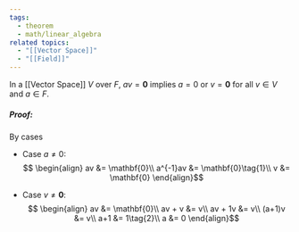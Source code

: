 ```yaml
---
tags:
  - theorem
  - math/linear_algebra
related topics:
  - "[[Vector Space]]"
  - "[[Field]]"
---
```

In a [[Vector Space]] $V$ over $F$, $av=\mathbf{0}$ implies $a=0$ or $v=\mathbf{0}$ for all $v\in V$ and $a\in F$.
##### Proof:
By cases
- Case $a\neq 0$:$$
	\begin{align}
		av &= \mathbf{0}\\
		a^{-1}av &= \mathbf{0}\tag{1}\\
		v &= \mathbf{0}
	\end{align}$$
[^1]: by [[Multiplication by 0 (vector)]].
- Case $v\neq \mathbf{0}$:$$
	\begin{align}
		av &= \mathbf{0}\\
		av + v &= v\\
		av + 1v &= v\\
		(a+1)v &= v\\
		a+1 &= 1\tag{2}\\
		a &= 0
	\end{align}$$
[^2]: by [[Vector Space/Uniqueness of 1|Uniqueness of 1]].
Therefore either $a=0$ or $v=\mathbf{0}$.